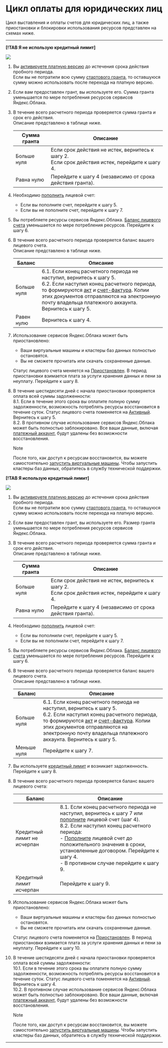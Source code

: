 # Цикл оплаты для юридических лиц

Цикл выставления и оплаты счетов для юридических лиц, а также приостановки и блокировки использования ресурсов представлен на схемах ниже.

--- 

**[!TAB Я не использую кредитный лимит]**

![](../_assets/cloud-business-scheme-1.svg)

1. Вы [активируете платную версию](../operations/activate-commercial.md) до истечения срока действия пробного периода. 
   <br/>Если вы не потратили всю сумму [стартового гранта](../concepts/bonus-account.md), то оставшуюся сумму можно использовать после перехода на платную версию.
1. Если вам предоставлен грант, вы используете его. Сумма гранта уменьшается по мере потребления ресурсов сервисов Яндекс.Облака. 
1. В течение всего расчетного периода проверяется сумма гранта и срок его действия. <br/>Описание представлено в таблице ниже. 
   
   Сумма гранта | Описание 
   ----- | ----- 
   Больше нуля | Если срок действия не истек, вернитесь к шагу 2. <br/>Если срок действия истек, перейдите к шагу 4.  
   Равна нулю | Перейдите к шагу 4 (независимо от срока действия гранта).
1. Необходимо [пополнить](../operations/pay-the-bill.md) лицевой счет:
   - Если вы пополните счет, перейдите к шагу 5.   
   - Если вы не пополните счет, перейдите к шагу 7. 
1. Вы потребляете ресурсы сервисов Яндекс.Облака. [Баланс лицевого счета](../concepts/personal-account.md#balance) уменьшается по мере потребления ресурсов. Перейдите к шагу 6.
1. В течение всего расчетного периода проверяется баланс вашего лицевого счета. <br/>Описание представлено в таблице ниже. 
   
   Баланс | Описание 
   ----- | ----- 
   Больше нуля | 6.1. Если конец расчетного периода не наступил, вернитесь к шагу 5. <br/>6.2. Если наступил конец расчетного периода, то формируются [акт](../concepts/act.md) и [счет-фактура](../concepts/invoice.md). Копии этих документов отправляются на электронную почту владельца платежного аккаунта. Вернитесь к шагу 5.
   Равен нулю | Вернитесь к шагу 4. 
1. Использование сервисов Яндекс.Облака может быть приостановлено:
   - Ваши виртуальные машины и кластеры баз данных полностью остановятся. 
   - Вы не сможете прочитать или скачать сохраненные данные. 
  
   Статус лицевого счета меняется на [Приостановлен](../concepts/personal-account.md#conditions). В период приостановки взимается плата за услуги хранения данных и пени за неуплату. Перейдите к шагу 8. 
1. В течение шестидесяти дней с начала приостановки проверяется оплата всей суммы задолженности:
    <br/>8.1. Если в течение этого срока вы оплатите полную сумму задолженности, возможность потреблять ресурсы восстановится в течение суток. Статус лицевого счета поменяется на [Активный](../concepts/personal-account.md#conditions). Вернитесь к шагу 5.
    <br/>8.2. В противном случае использование сервисов Яндекс.Облака может быть полностью заблокировано. Все ваши данные, включая [платежный аккаунт](../concepts/billing-account.md), будут удалены без возможности восстановления. 

   > [!NOTE]
   >
   > После того, как доступ к ресурсам восстановится, вы можете самостоятельно [запустить виртуальные машины](../compute/operations/vm-control/vm-stop-and-start.md). Чтобы запустить кластеры баз данных, обратитесь в службу технической поддержки.



**[!TAB Я использую кредитный лимит]**

![](../_assets/cloud-business-scheme-credit.svg)

1. Вы [активируете платную версию](../operations/activate-commercial.md) до истечения срока действия пробного периода. 
   <br/>Если вы не потратили всю сумму [стартового гранта](../concepts/bonus-account.md), то оставшуюся сумму можно использовать после перехода на платную версию.
1. Если вам предоставлен грант, вы используете его. Размер гранта уменьшается по мере потребления ресурсов сервисов Яндекс.Облака. 
1. В течение всего расчетного периода проверяется сумма гранта и срок его действия. <br/>Описание представлено в таблице ниже. 
   
   Сумма гранта | Описание 
   ----- | ----- 
   Больше нуля | Если срок действия не истек, вернитесь к шагу 2. <br/>Если срок действия истек, перейдите к шагу 4.  
   Равна нулю | Перейдите к шагу 4 (независимо от срока действия гранта).
1. Необходимо [пополнить](../operations/pay-the-bill.md) лицевой счет:
   - Если вы пополнили счет, перейдите к шагу 5.   
   - Если вы не пополнили счет, перейдите к шагу 7. 
1. Вы потребляете ресурсы сервисов Яндекс.Облака. [Баланс лицевого счета](../concepts/personal-account.md#balance) уменьшается по мере потребления ресурсов. Перейдите к шагу 6.
1. В течение всего расчетного периода проверяется баланс вашего лицевого счета. <br/>Описание представлено в таблице ниже. 
    
    Баланс | Описание 
    ----- | ----- 
    Больше нуля | 6.1. Если конец расчетного периода не наступил, вернитесь к шагу 5. <br/>6.2. Если наступил конец расчетного периода, то формируются [акт](../concepts/act.md) и [счет-фактура](../concepts/invoice.md). Копии этих документов отправляются на электронную почту владельца платежного аккаунта. Вернитесь к шагу 5.
    Меньше нуля | Перейдите к шагу 7.
1. Вы используете [кредитный лимит](../concepts/credit-limit.md) и возникает задолженность. Перейдите к шагу 8. 
1. В течение всего расчетного периода проверяется баланс вашего лицевого счета: 

     Баланс | Описание 
     ----- | -----  
     Кредитный лимит не исчерпан |8.1. Если конец расчетного периода не наступил, вернитесь к шагу 7 или [пополните](../operations/pay-the-bill.md) лицевой счет (шаг 4). <br/>8.2. Если наступил конец расчетного периода: <br/> - [Пополните](../operations/pay-the-bill.md) лицевой счет до положительного значения в сроки, установленные договором. Перейдите к шагу 4. <br/> - В противном случае перейдите к шагу 9. 
     Кредитный лимит исчерпан | Перейдите к шагу 9.   
     
1. Использование сервисов Яндекс.Облака может быть приостановлено:
   - Ваши виртуальные машины и кластеры баз данных полностью остановятся. 
   - Вы не сможете прочитать или скачать сохраненные данные. 
    
    Статус лицевого счета поменяется на [Приостановлен](../concepts/personal-account.md#conditions). В период приостановки взимается плата за услуги хранения данных и пени за неуплату. Перейдите к шагу 10. 
1. В течение шестидесяти дней с начала приостановки проверяется оплата всей суммы задолженности:
    <br/>10.1. Если в течение этого срока вы оплатите полную сумму задолженности, возможность потреблять ресурсы восстановится в течение суток. Статус лицевого счета поменяется на [Активный](../concepts/personal-account.md#conditions). Вернитесь к шагу 4.
    <br/>10.2. В противном случае использование сервисов Яндекс.Облака может быть полностью заблокировано. Все ваши данные, включая [платежный аккаунт](../concepts/billing-account.md), будут удалены без возможности восстановления. 

   > [!NOTE]
   >
   > После того, как доступ к ресурсам восстановится, вы можете самостоятельно [запустить виртуальные машины](../compute/operations/vm-control/vm-stop-and-start.md). Чтобы запустить кластеры баз данных, обратитесь в службу технической поддержки.


--- 